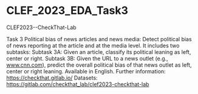 # CLEF_2023_EDA_Task3

CLEF2023--CheckThat-Lab

Task 3 Political bias of news articles and news media: Detect political bias of news reporting at the article and at the media level. It includes two subtasks:
Subtask 3A: Given an article, classify its political leaning as left, center or right.
Subtask 3B: Given the URL to a news outlet (e.g., www.cnn.com), predict the overall political bias of that news outlet as left, center or right leaning.
Available in English.
Further information: https://checkthat.gitlab.io/
Datasets: https://gitlab.com/checkthat_lab/clef2023-checkthat-lab
